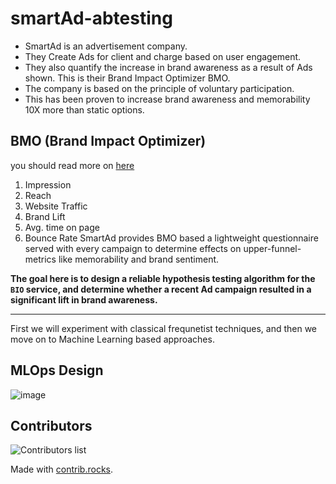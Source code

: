 # smartAd-abtesting

- SmartAd is an advertisement company.
- They Create Ads for client and charge based on user engagement.
- They also quantify the increase in brand awareness as a result of Ads shown. This is their Brand Impact Optimizer BMO.
- The company is based on the principle of voluntary participation.
- This has been proven to increase brand awareness and memorability 10X more than static options.

## BMO (Brand Impact Optimizer)

you should read more on [here](https://www.booyahadvertising.com/blog/remember-these-top-of-the-funnel-marketing-metrics-to-prove-roi/)

1. Impression
2. Reach
3. Website Traffic
4. Brand Lift
5. Avg. time on page
6. Bounce Rate
SmartAd provides BMO based a lightweight questionnaire served with every campaign to determine effects on upper-funnel-metrics like memorability and brand sentiment.

**The goal here is to design a reliable hypothesis testing algorithm for the `BIO` service, and determine whether a recent Ad campaign resulted in a significant lift in brand awareness.**

---

First we will experiment with classical frequnetist techniques, and then we move on to Machine Learning based approaches.

## MLOps Design

![image](https://user-images.githubusercontent.com/39389971/169132509-958aad9a-84da-40da-ab7a-5b1afecacc5c.png)


## Contributors

![Contributors list](https://contrib.rocks/image?repo=Hen0k/smartAd-abtesting)

Made with [contrib.rocks](https://contrib.rocks).
